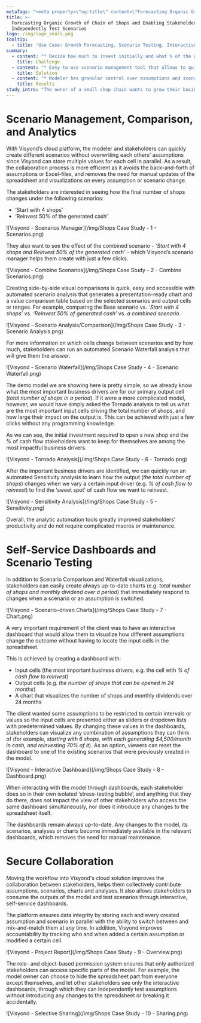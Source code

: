 ```yaml
---
metaTags: "<meta property=\"og:title\" content=\"Forecasting Organic Growth of Chain of Shops and Enabling Stakeholders to Independently Test Scenarios\"/>\r\n<meta property=\"og:type\" content=\"website\" />\r\n<meta property=\"og:image\" content=\"https://visyond.com/img/Visyond Shops Case Study thumbnail 1200x628.png\"/>\r\n<meta property=\"og:description\" content=\"Forecasting Organic Growth of Chain of Shops and Enabling Stakeholders to Independently Test Scenarios\"/>\r\n<meta property=\"og:url\" content=\"https://visyond.com/casestudy/forecasting-organic-growth-of-chain-of-shops/\" />"
title: >-
  Forecasting Organic Growth of Chain of Shops and Enabling Stakeholders to
  Independently Test Scenarios
logo: /img/logo_small.png
tooltip:
  - title: 'Use Case: Growth Forecasting, Scenario Testing, Interactive Dashboards'
summary:
  - content: "* Decide how much to invest initially and what % of the generated cash flow to reinvest in order to grow to a certain number of new locations in 24 months. \r\n* Track cash, dividends and valuation over time.\r\n* Visualize the number of shops, cash generated and valuation at the same time under different scenarios. \r\n* Collaboratively create and compare various scenarios and test them independently.\r\n"
    title: Challenge
  - content: "* Easy-to-use scenario management tool that allows to quickly create and combine scenarios without overwriting assumptions of other stakeholders.\r\n* Automated Scenario Comparison that helps compare multiple scenarios on-the-fly , and Scenario Waterfall Analysis to visualize which drivers change between scenarios and by how much.\r\n* Automated Tornado Analysis to help identify the most impactful input drivers, and Sensitivity Analysis to find out how exactly other drivers affect it.\r\n* Interactive, self-service, spreadsheet-driven dashboards that can be securely shared with stakeholders for them to test scenarios independently in their own isolated ‘sandbox’.\r\n"
    title: Solution
  - content: "* Modeler has granular control over assumptions and scenarios, and can easily manage stakeholders’ access to the model and dashboards.\r\n* Stakeholders can securely test scenarios through interactive dashboards and find an optimal growth strategy.\r\n* Stakeholders can contribute their own assumptions in the model without overwriting data, provided they are given access to the model.\r\n* Stakeholders can run their own analyses and contribute insights with the help of easy-to-use, automated analytical tools.\r\n"
    title: Results
study_intro: "The owner of a small shop chain wants to grow their business and fund the expansion by partially reinvesting the cash flow generated by the existing shops to open new locations.\r\n\nThe stakeholders want to understand what % of the generated cash flow to reinvest in order to open more shops within 24 months. Additionally, the stakeholders want a responsive visualization of the model that would allow them to play with the numbers and see how different scenarios affect the number of opened shops at the end of the period.\r\n\nThe model demonstrated in this case study takes the following assumptions as inputs:\n\n* The initial investment to open a shop\r\n* The cash flow generated from each location\r\n* The amount stakeholders want to reinvest\r\n\nWith Visyond, in the short video below, we will visualize the number of shops that can be opened over time, create and compare different scenarios, and build an interactive dashboard for stakeholders to test scenarios independently.\r\n\n<div class=\"youtube-video-container\"><iframe src=\"https://www.youtube.com/embed/Mlwsq6LUTXI\" frameborder=\"0\" allow=\"accelerometer; autoplay; encrypted-media; gyroscope; picture-in-picture\" allowfullscreen></iframe></div>"
---
```

# Scenario Management, Comparison, and Analytics

With Visyond’s cloud platform, the modeler and stakeholders can quickly create different scenarios without overwriting each others’ assumptions since Visyond can store multiple values for each cell in parallel. As a result, the collaboration process is more efficient as it avoids the back-and-forth of assumptions or Excel-files, and removes the need for manual updates of the spreadsheet and visualizations on every assumption or scenario change.

The stakeholders  are interested in seeing how the final number of shops changes under the following scenarios:

* ‘Start with 4 shops’
* ‘Reinvest 50% of the generated cash’

![Visyond - Scenarios Manager](/img/Shops Case Study - 1 - Scenarios.png)

They also want to see the effect of the combined scenario - _‘Start with 4 shops and Reinvest 50% of the generated cash’_ - which Visyond’s scenario manager helps them create with just a few clicks.

![Visyond - Combine Scenarios](/img/Shops Case Study - 2 - Combine Scenarios.png)

Creating side-by-side visual comparisons is quick, easy and accessible with automated scenario analysis that generates a presentation-ready chart and a value comparison table based on the selected scenarios and output cells or ranges.
For example, comparing the Base scenario vs. _‘Start with 4 shops’_ vs. _‘Reinvest 50% of generated cash’_ vs. _a combined scenario_.

![Visyond - Scenario Analysis/Comparison](/img/Shops Case Study - 3 - Scenario Analysis.png)

For more information on which cells change between scenarios and by how much, stakeholders can run an automated Scenario Waterfall analysis that will give them the answer.

![Visyond - Scenario Waterfall](/img/Shops Case Study - 4 - Scenario Waterfall.png)

The demo model we are showing here is pretty simple, so we already know what the most important business drivers are for our primary output cell (_total number of shops in a period_). If it were a more complicated model, however, we would have simply asked the Tornado analysis to tell us what are the most important input cells driving the total number of shops, and how large their impact on the output is. This can be achieved with just a few clicks without any programming knowledge.

As we can see, the initial investment required to open a new shop and the % of cash flow stakeholders want to keep for themselves are among the most impactful business drivers.

![Visyond - Tornado Analysis](/img/Shops Case Study - 6 - Tornado.png)

After the important business drivers are identified, we can quickly run an automated Sensitivity analysis to learn how the output (_the total number of shops_) changes when we vary a certain input driver (e.g. _% of cash flow to reinvest_) to find the ‘sweet spot’ of cash flow we want to reinvest.

![Visyond - Sensitivity Analysis](/img/Shops Case Study - 5 - Sensitivity.png)

Overall, the analytic automation tools greatly improved stakeholders’ productivity and do not require complicated macros or maintenance.

# Self-Service Dashboards and Scenario Testing

In addition to Scenario Comparison and Waterfall visualizations, stakeholders can easily create always up-to-date charts (e.g. _total number of shops and monthly dividend over a period_)  that immediately respond to changes when a scenario or an assumption is switched.

![Visyond - Scenario-driven Charts](/img/Shops Case Study - 7 - Chart.png)

A very important requirement of the client was to have an interactive dashboard that would allow them to visualize how different assumptions change the outcome without having to locate the input cells in the spreadsheet.

This is achieved by creating a dashboard with:

* Input cells (the most important business drivers, e.g. the cell with _% of cash flow to reinvest_)
* Output cells (e.g. _the number of shops that can be opened in 24 months_)
* A chart that visualizes the number of shops and monthly dividends over 24 months

The client wanted some assumptions to be restricted to certain intervals or values so the input cells are presented either as sliders or dropdown lists with predetermined values. By changing these values in the dashboards, stakeholders can visualize any combination of assumptions they can think of (for example, _starting with 6 shops, with each generating $4,500/month in cash, and reinvesting 70% of it_). As an option, viewers can reset the dashboard to one of the existing scenarios that were previously created in the model.

![Visyond - Interactive Dashboard](/img/Shops Case Study - 8 - Dashboard.png)

When interacting with the model through dashboards, each stakeholder does so in their own isolated ‘stress-testing bubble’, and anything that they do there, does not impact the view of other stakeholders who access the same dashboard simultaneously, nor does it introduce any changes to the spreadsheet itself.

The dashboards remain always up-to-date. Any changes to the model, its scenarios, analyses or charts become immediately available in the relevant dashboards, which removes the need for manual maintenance.

# Secure Collaboration

Moving the workflow into Visyond's cloud solution improves the collaboration between stakeholders, helps them collectively contribute assumptions, scenarios, charts and analyses. It also allows stakeholders to consume the outputs of the model and test scenarios through interactive, self-service dashboards.

The platform ensures data integrity by storing each and every created assumption and scenario in parallel with the ability to switch between and mix-and-match them at any time. In addition, Visyond improves accountability by tracking who and when added a certain assumption or modified a certain cell.

![Visyond - Project Report](/img/Shops Case Study - 9 - Overview.png)

The role- and object-based permission system ensures that only authorized stakeholders can access specific parts of the model. For example, the model owner can choose to hide the spreadsheet part from everyone except themselves, and let other stakeholders see only the interactive dashboards, through which they can independently test assumptions without introducing any changes to the spreadsheet or breaking it accidentally.

![Visyond - Selective Sharing](/img/Shops Case Study - 10 - Sharing.png)
